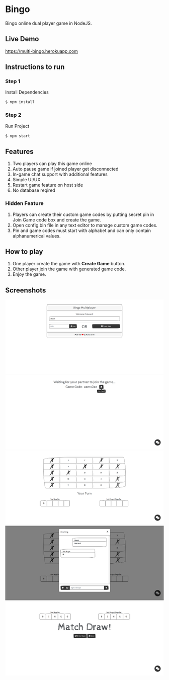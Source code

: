 # Bingo
Bingo online dual player game in NodeJS.

## Live Demo
https://multi-bingo.herokuapp.com

## Instructions to run

### Step 1
Install Dependencies
```bash
$ npm install
```

### Step 2
Run Project
```bash
$ npm start
```

## Features
1) Two players can play this game online
2) Auto pause game if joined player get disconnected
3) In-game chat support with additional features
4) Simple UI/UX
5) Restart game feature on host side
6) No database reqired

### Hidden Feature
1) Players can create their custom game codes by putting secret pin in Join Game code box and create the game.
2) Open config.bin file in any text editor to manage custom game codes.
3) Pin and game codes must start with alphabet and can only contain alphanumerical values.

## How to play
1) One player create the game with **Create Game** button.
2) Other player join the game with generated game code.
3) Enjoy the game.

## Screenshots

<img src="screenshots/ss1.png?raw=true" alt="Screenshot 1">
<img src="screenshots/ss2.png?raw=true" alt="Screenshot 2">
<img src="screenshots/ss3.png?raw=true" alt="Screenshot 3">
<img src="screenshots/ss4.png?raw=true" alt="Screenshot 4">
<img src="screenshots/ss5.png?raw=true" alt="Screenshot 5">
